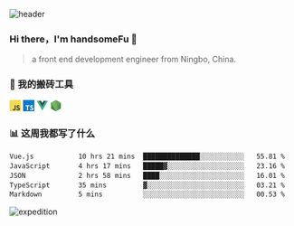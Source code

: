 ![header](https://raw.githubusercontent.com/fzq1998/fzq1998/master/header.png)

### Hi there，I'm handsomeFu 👋

> a front end development engineer from Ningbo, China.

### 🔧 我的搬砖工具
<code><img height="20" src="https://raw.githubusercontent.com/github/explore/80688e429a7d4ef2fca1e82350fe8e3517d3494d/topics/javascript/javascript.png" alt="javascript"></code>
<code><img height="20" src="https://raw.githubusercontent.com/github/explore/80688e429a7d4ef2fca1e82350fe8e3517d3494d/topics/typescript/typescript.png" alt="typescript"></code>
<code><img height="20" src="https://raw.githubusercontent.com/github/explore/80688e429a7d4ef2fca1e82350fe8e3517d3494d/topics/vue/vue.png" alt="vue"></code>
<code><img height="20" src="https://raw.githubusercontent.com/github/explore/80688e429a7d4ef2fca1e82350fe8e3517d3494d/topics/nodejs/nodejs.png" alt="nodejs"></code>



### 📊 这周我都写了什么
<!--START_SECTION:waka-->

```txt
Vue.js           10 hrs 21 mins  ██████████████░░░░░░░░░░░   55.81 %
JavaScript       4 hrs 17 mins   █████▓░░░░░░░░░░░░░░░░░░░   23.16 %
JSON             2 hrs 58 mins   ████░░░░░░░░░░░░░░░░░░░░░   16.01 %
TypeScript       35 mins         ▓░░░░░░░░░░░░░░░░░░░░░░░░   03.21 %
Markdown         5 mins          ░░░░░░░░░░░░░░░░░░░░░░░░░   00.53 %
```

<!--END_SECTION:waka-->


![expedition](https://raw.githubusercontent.com/fzq1998/fzq1998/master/expedition.gif)

